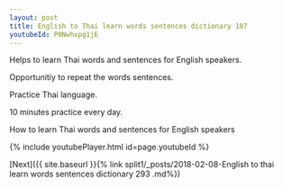 ```yaml
---
layout: post
title: English to Thai learn words sentences dictionary 107 
youtubeId: P0Nwhxpg1jE
---
```

 
 
Helps to learn Thai words and sentences for English speakers.

Opportunitiy to repeat the words sentences. 

Practice Thai language. 
 
10 minutes practice every day. 
 
How to learn Thai words and sentences for English speakers 
 
{% include youtubePlayer.html id=page.youtubeId %}
 
 
[Next]({{ site.baseurl }}{% link  split1/_posts/2018-02-08-English to thai learn words sentences dictionary 293 .md%})
 
